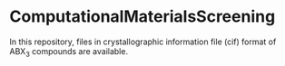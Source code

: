 # ComputationalMaterialsScreening
In this repository, files in crystallographic information file (cif) format of ABX<sub>3</sub> compounds are available.
